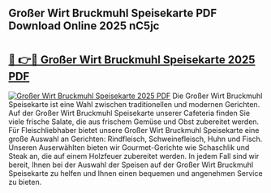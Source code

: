 ## Großer Wirt Bruckmuhl Speisekarte PDF Download Online 2025 nC5jc

# <h2><a href="http://gcafz1.nevu.top/?p=Gro%c3%9fer+Wirt+Bruckmuhl+Speisekarte">🔗 👉🔴 Großer Wirt Bruckmuhl Speisekarte 2025 PDF</a></h2>

[![Großer Wirt Bruckmuhl Speisekarte 2025 PDF](https://i.imgur.com/dBaPXMq.png)](http://gcafz1.nevu.top/?p=Gro%c3%9fer+Wirt+Bruckmuhl+Speisekarte)
Die Großer Wirt Bruckmuhl Speisekarte ist eine Wahl zwischen traditionellen und modernen Gerichten. Auf der Großer Wirt Bruckmuhl Speisekarte unserer Cafeteria finden Sie viele frische Salate, die aus frischem Gemüse und Obst zubereitet werden. Für Fleischliebhaber bietet unsere Großer Wirt Bruckmuhl Speisekarte eine große Auswahl an Gerichten: Rindfleisch, Schweinefleisch, Huhn und Fisch. Unseren Auserwählten bieten wir Gourmet-Gerichte wie Schaschlik und Steak an, die auf einem Holzfeuer zubereitet werden. In jedem Fall sind wir bereit, Ihnen bei der Auswahl der Speisen auf der Großer Wirt Bruckmuhl Speisekarte zu helfen und Ihnen einen bequemen und angenehmen Service zu bieten.
